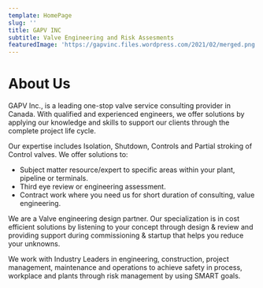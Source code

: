 ```yaml
---
template: HomePage
slug: ''
title: GAPV INC
subtitle: Valve Engineering and Risk Assesments
featuredImage: 'https://gapvinc.files.wordpress.com/2021/02/merged.png'
---
```


# About Us
GAPV Inc., is a leading one-stop valve service consulting provider in Canada.  With qualified and experienced engineers, we offer solutions by applying our knowledge and skills to support our clients through the complete project life cycle.

 Our expertise includes Isolation, Shutdown, Controls and Partial stroking of Control valves. We offer solutions to:


- Subject matter resource/expert to specific areas within your plant, pipeline or terminals.
- Third eye review or engineering assessment.
- Contract work where you need us for short duration of consulting, value engineering.

We are a Valve engineering design partner. Our specialization is in cost efficient solutions by listening to your concept through design & review and providing support during commissioning & startup that helps you reduce your unknowns.

We work with Industry Leaders in engineering, construction, project management, maintenance and operations to achieve safety in process, workplace and plants through risk management by using SMART goals.